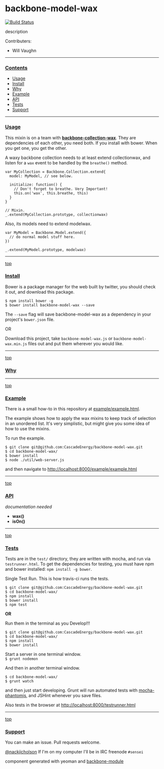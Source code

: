 # backbone-model-wax

[![Build Status](https://secure.travis-ci.org/CascadeEnergy/backbone-model-wax.png?branch=master)](https://travis-ci.org/CascadeEnergy/backbone-model-wax)

description

Contributers:

- Will Vaughn

---
### [Contents](id:contents)
- [Usage](#usage)
- [Install](#install)
- [Why](#why)
- [Example](#example)
- [API](#api)
- [Tests](#tests)
- [Support](#support)

---
### [Usage](id:usage)

This mixin is on a team with **[backbone-collection-wax](https://github.com/CascadeEnergy/backbone-model-wax)**. They are dependencies of each other, you need both. If you install with bower. When you get one, you get the other.

A waxy backbone collection needs to at least extend collectionwax, and listen for a `wax` event to be handled by the `breathe()` method.

    var MyCollection = Backbone.Collection.extend{
      model: MyModel, // see below.

      initialize: function() { 
        // Don't forget to breathe. Very Important!
        this.on('wax', this.breathe, this)
      }
    }

    // Mixin.
    _.extend(MyCollection.prototype, collectionwax)

Also, its models need to extend modelwax.

    var MyModel = Backbone.Model.extend({
      // do normal model stuff here.
    })

    _.extend(MyModel.prototype, modelwax)

---
[top](#contents)
### [Install](id:install)

Bower is a package manager for the web built by twitter, you should check it out, and download this package.

`$ npm install bower -g`  
`$ bower install backbone-model-wax --save `

The `--save` flag will save backbone-model-wax as a dependency in your project's `bower.json` file.

OR  

Download this project, take `backbone-model-wax.js` or `backbone-model-wax.min.js` files out and put them wherever you would like.

---
[top](#contents)
### [Why](id:why)

---
[top](#contents)
### [Example](id:example)

There is a small how-to in this repository at [example/example.html](https://github.com/CascadeEnergy/backbone-model-wax/blob/master/example/example.html). 

The example shows how to apply the wax mixins to keep track of selection in an unordered list. It's very simplistic, but might give you some idea of how to use the mixins.

To run the example.

```
$ git clone git@github.com:CascadeEnergy/backbone-model-wax.git
$ cd backbone-model-wax/
$ bower install
$ node ./util/web-server.js
```

and then navigate to <http://localhost:8000/example/example.html>

---
[top](#contents)
### [API](id:api)

  _documentation needed_

  - **wax()**
  - **isOn()**

---
[top](#contents)
### [Tests](id:tests)

Tests are in the `test/` directory, they are written with mocha, and run via `testrunner.html`. To get the dependencies for testing, you must have npm and bower installed: `npm install -g bower`.

Single Test Run. This is how travis-ci runs the tests.

```
$ git clone git@github.com:CascadeEnergy/backbone-model-wax.git  
$ cd backbone-model-wax/
$ npm install
$ bower install
$ npm test
```

**OR**  

Run them in the terminal as you Develop!!!

```
$ git clone git@github.com:CascadeEnergy/backbone-model-wax.git  
$ cd backbone-model-wax/
$ npm install
$ bower install
```

Start a server in one terminal window.  
`$ grunt nodemon`

And then in another terminal window.

```   
$ cd backbone-model-wax/ 
$ grunt watch
```

and then just start developing. Grunt will run automated tests with [mocha-phantomjs](https://github.com/metaskills/mocha-phantomjs), and JSHint whenever you save files.

Also tests in the browser at <http://localhost:8000/testrunner.html>

---
[top](#contents)
### [Support](id:support)

You can make an issue. Pull requests welcome.

[@nackjicholson](http://twitter.com/nackjicholson)
If I'm on my computer I'll be in IRC freenode `#sensei`

component generated with yeoman and [backbone-module](https://github.com/nackjicholson/generator-backbone-module)